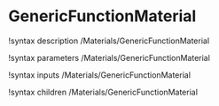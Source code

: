 <!-- MOOSE Documentation Stub: Remove this when content is added. -->

# GenericFunctionMaterial
!syntax description /Materials/GenericFunctionMaterial

!syntax parameters /Materials/GenericFunctionMaterial

!syntax inputs /Materials/GenericFunctionMaterial

!syntax children /Materials/GenericFunctionMaterial
